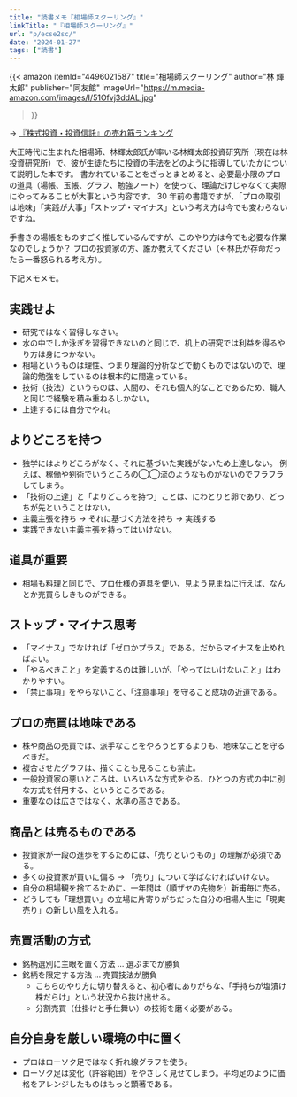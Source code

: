 ```yaml
---
title: "読書メモ『相場師スクーリング』"
linkTitle: "『相場師スクーリング』"
url: "p/ecse2sc/"
date: "2024-01-27"
tags: ["読書"]
---
```


{{< amazon
  itemId="4496021587"
  title="相場師スクーリング"
  author="林 輝太郎"
  publisher="同友館"
  imageUrl="https://m.media-amazon.com/images/I/51Ofvj3ddAL.jpg"
>}}

→ [『株式投資・投資信託』の売れ筋ランキング](https://amzn.to/494V3gV)

大正時代に生まれた相場師、林輝太郎氏が率いる林輝太郎投資研究所（現在は林投資研究所）で、彼が生徒たちに投資の手法をどのように指導していたかについて説明した本です。
書かれていることをざっとまとめると、必要最小限のプロの道具（場帳、玉帳、グラフ、勉強ノート）を使って、理論だけじゃなくて実際にやってみることが大事という内容です。
30 年前の書籍ですが、「プロの取引は地味」「実践が大事」「ストップ・マイナス」という考え方は今でも変わらないですね。

手書きの場帳をものすごく推しているんですが、このやり方は今でも必要な作業なのでしょうか？
プロの投資家の方、誰か教えてください（←林氏が存命だったら一番怒られる考え方）。

下記メモメモ。


実践せよ
----

- 研究ではなく習得しなさい。
- 水の中でしか泳ぎを習得できないのと同じで、机上の研究では利益を得るやり方は身につかない。
- 相場というものは理性、つまり理論的分析などで動くものではないので、理論的勉強をしているのは根本的に間違っている。
- 技術（技法）というものは、人間の、それも個人的なことであるため、職人と同じで経験を積み重ねるしかない。
- 上達するには自分でやれ。


よりどころを持つ
----

- 独学にはよりどころがなく、それに基づいた実践がないため上達しない。
  例えば、稼働や剣術でいうところの◯◯流のようなものがないのでフラフラしてしまう。
- 「技術の上達」と「よりどころを持つ」ことは、にわとりと卵であり、どっちが先ということはない。
- 主義主張を持ち → それに基づく方法を持ち → 実践する
- 実践できない主義主張を持ってはいけない。


道具が重要
----

- 相場も料理と同じで、プロ仕様の道具を使い、見よう見まねに行えば、なんとか売買らしきものができる。


ストップ・マイナス思考
----

- 「マイナス」でなければ「ゼロかプラス」である。だからマイナスを止めればよい。
- 「やるべきこと」を定義するのは難しいが、「やってはいけないこと」はわかりやすい。
- 「禁止事項」をやらないこと、「注意事項」を守ること成功の近道である。


プロの売買は地味である
----

- 株や商品の売買では、派手なことをやろうとするよりも、地味なことを守るべきだ。
- 複合させたグラフは、描くことも見ることも禁止。
- 一般投資家の悪いところは、いろいろな方式をやる、ひとつの方式の中に別な方式を併用する、というところである。
- 重要なのは広さではなく、水準の高さである。


商品とは売るものである
----

- 投資家が一段の進歩をするためには、「売りというもの」の理解が必須である。
- 多くの投資家が買いに偏る → 「売り」について学ばなければいけない。
- 自分の相場観を捨てるために、一年間は（順ザヤの先物を）新甫毎に売る。
- どうしても「理想買い」の立場に片寄りがちだった自分の相場人生に「現実売り」の新しい風を入れる。


売買活動の方式
----

- 銘柄選別に主眼を置く方法 ... 選ぶまでが勝負
- 銘柄を限定する方法 ... 売買技法が勝負
  - こちらのやり方に切り替えると、初心者にありがちな、「手持ちが塩漬け株だらけ」という状況から抜け出せる。
  - 分割売買（仕掛けと手仕舞い）の技術を磨く必要がある。


自分自身を厳しい環境の中に置く
----

- プロはローソク足ではなく折れ線グラフを使う。
- ローソク足は変化（許容範囲）をやさしく見せてしまう。平均足のように価格をアレンジしたものはもっと顕著である。


